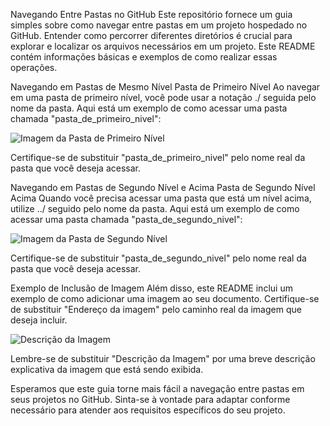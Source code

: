 Navegando Entre Pastas no GitHub
Este repositório fornece um guia simples sobre como navegar entre pastas em um projeto hospedado no GitHub. Entender como percorrer diferentes diretórios é crucial para explorar e localizar os arquivos necessários em um projeto. Este README contém informações básicas e exemplos de como realizar essas operações.

Navegando em Pastas de Mesmo Nível
Pasta de Primeiro Nível
Ao navegar em uma pasta de primeiro nível, você pode usar a notação ./ seguida pelo nome da pasta. Aqui está um exemplo de como acessar uma pasta chamada "pasta_de_primeiro_nivel":

<img src="./pasta_de_primeiro_nivel" alt="Imagem da Pasta de Primeiro Nível">



Certifique-se de substituir "pasta_de_primeiro_nivel" pelo nome real da pasta que você deseja acessar.


Navegando em Pastas de Segundo Nível e Acima
Pasta de Segundo Nível Acima
Quando você precisa acessar uma pasta que está um nível acima, utilize ../ seguido pelo nome da pasta. Aqui está um exemplo de como acessar uma pasta chamada "pasta_de_segundo_nivel":

<img src="../pasta_de_segundo_nivel" alt="Imagem da Pasta de Segundo Nível">



Certifique-se de substituir "pasta_de_segundo_nivel" pelo nome real da pasta que você deseja acessar.

Exemplo de Inclusão de Imagem
Além disso, este README inclui um exemplo de como adicionar uma imagem ao seu documento. Certifique-se de substituir "Endereço da imagem" pelo caminho real da imagem que deseja incluir.

<img src="Endereço da imagem" alt="Descrição da Imagem">


Lembre-se de substituir "Descrição da Imagem" por uma breve descrição explicativa da imagem que está sendo exibida.

Esperamos que este guia torne mais fácil a navegação entre pastas em seus projetos no GitHub. Sinta-se à vontade para adaptar conforme necessário para atender aos requisitos específicos do seu projeto.